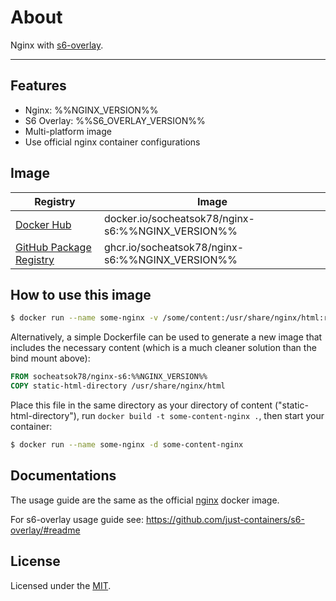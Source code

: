 # About

Nginx with [s6-overlay](https://github.com/just-containers/s6-overlay).

---

## Features

- Nginx: %%NGINX_VERSION%%
- S6 Overlay: %%S6_OVERLAY_VERSION%%
- Multi-platform image
- Use official nginx container configurations

## Image

| Registry                                                                                           | Image                                             |
| -------------------------------------------------------------------------------------------------- | ------------------------------------------------- |
| [Docker Hub](https://hub.docker.com/r/socheatsok78/nginx-s6)                                       | docker.io/socheatsok78/nginx-s6:%%NGINX_VERSION%% |
| [GitHub Package Registry](https://github.com/socheatsok78/docker-nginx-s6/pkgs/container/nginx-s6) | ghcr.io/socheatsok78/nginx-s6:%%NGINX_VERSION%%   |

## How to use this image

```sh
$ docker run --name some-nginx -v /some/content:/usr/share/nginx/html:ro -d socheatsok78/nginx-s6:%%NGINX_VERSION%%
```

Alternatively, a simple Dockerfile can be used to generate a new image that includes the necessary content (which is a much cleaner solution than the bind mount above):

```Dockerfile
FROM socheatsok78/nginx-s6:%%NGINX_VERSION%%
COPY static-html-directory /usr/share/nginx/html
```

Place this file in the same directory as your directory of content ("static-html-directory"), run `docker build -t some-content-nginx .`, then start your container:

```sh
$ docker run --name some-nginx -d some-content-nginx
```

## Documentations

The usage guide are the same as the official [nginx](https://hub.docker.com/_/nginx) docker image.

For s6-overlay usage guide see: https://github.com/just-containers/s6-overlay/#readme

## License

Licensed under the [MIT](LICENSE).
